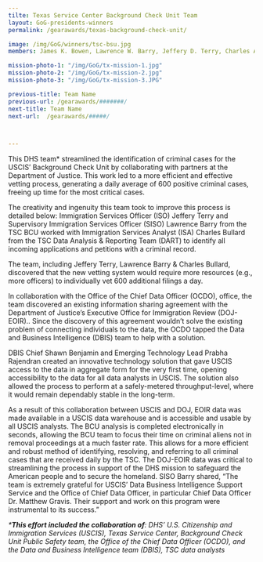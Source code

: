 ```yaml
---
tilte: Texas Service Center Background Check Unit Team
layout: GoG-presidents-winners
permalink: /gearawards/texas-background-check-unit/

image: /img/GoG/winners/tsc-bsu.jpg
members: James K. Bowen, Lawrence W. Barry, Jeffery D. Terry, Charles A. Bullard

mission-photo-1: "/img/GoG/tx-mission-1.jpg"
mission-photo-2: "/img/GoG/tx-mission-2.jpg"
mission-photo-3: "/img/GoG/tx-mission-3.JPG"

previous-title: Team Name
previous-url: /gearawards/#######/
next-title: Team Name
next-url:  /gearawards/#####/



---
```

This DHS team* streamlined the identification of criminal cases for the USCIS’ Background Check Unit by collaborating  with partners at the Department of Justice. This work led to a more efficient and effective vetting process, generating a daily average of 600 positive criminal cases, freeing up time for the  most critical cases.

The creativity and ingenuity this team took to improve this process is detailed below:
Immigration Services Officer (ISO) Jeffery Terry and Supervisory Immigration Services Officer (SISO) Lawrence Barry from the TSC BCU worked with Immigration Services Analyst (ISA) Charles Bullard from the TSC Data Analysis & Reporting Team (DART) to identify all incoming applications and petitions with a criminal record.

The team, including Jeffery Terry, Lawrence Barry & Charles Bullard,  discovered that the new vetting system would require more resources (e.g., more officers) to individually vet 600 additional filings a day.

In collaboration with the Office of the Chief Data Officer (OCDO), office, the team discovered an existing information sharing agreement with the Department of Justice’s Executive Office for Immigration Review (DOJ-EOIR)..  Since the discovery of this agreement wouldn’t solve the existing problem of connecting individuals to the data, the OCDO  tapped the Data and Business Intelligence (DBIS) team to help with a solution.

DBIS Chief Shawn Benjamin and Emerging Technology Lead Prabha Rajendran created an innovative  technology solution that gave USCIS access to the data in aggregate form for the very first time, opening accessibility to the data for all data analysts in USCIS. The solution also allowed the process to perform at a safely-metered throughput-level, where it would remain dependably stable in the long-term.

As a result of this collaboration between USCIS and DOJ, EOIR data was made available in a USCIS data warehouse and is accessible and usable by all USCIS analysts. The BCU analysis is completed electronically in seconds, allowing the BCU team to focus their time on criminal aliens not in removal proceedings at a much faster rate. This allows for a more efficient and robust method of identifying, resolving, and referring to all criminal cases that are received daily by the TSC. The DOJ-EOIR data was critical to streamlining the process in support of the DHS mission to safeguard the American people and to secure the homeland. SISO Barry shared, “The team is extremely grateful for USCIS’ Data Business Intelligence Support Service and the Office of Chief Data Officer, in particular Chief Data Officer Dr. Matthew Gravis. Their support and work on this program were instrumental to its success.”  

<i>*<b>This effort included the collaboration of</b>: DHS’ U.S. Citizenship and Immigration Services (USCIS), Texas Service Center, Background Check Unit Public Safety team, the Office of the Chief Data Officer (OCDO), and the Data and Business Intelligence team (DBIS), TSC data analysts</i>
